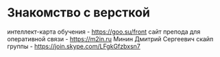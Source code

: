# Знакомство с версткой
  интеллект-карта обучения - https://goo.su/front
  сайт препода для оперативной связи - https://m2in.ru
  Минин Дмитрий Сергеевич
  скайп группы - https://join.skype.com/LFgkGfzbxsn7
